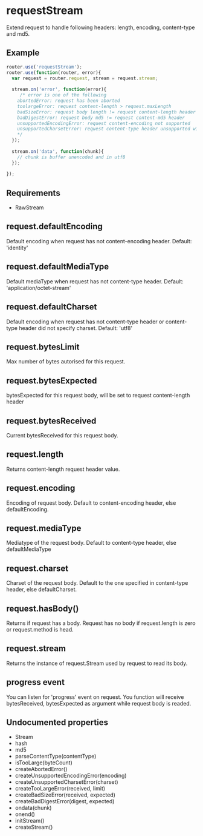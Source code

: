 requestStream
=============

Extend request to handle following headers: length, encoding, content-type and md5.

## Example

```javascript
router.use('requestStream');
router.use(function(router, error){
  var request = router.request, stream = request.stream;
  
  stream.on('error', function(error){
     /* error is one of the following
    abortedError: request has been aborted
    toolargeError: request content-length > request.maxLength
    badSizeError: request body length != request content-length header
    badDigestError: request body md5 != request content-md5 header
    unsupportedEncodingError: request content-encoding not supported
    unsupportedCharsetError: request content-type header unsupported with the specified charset
    */
  });
  
  stream.on('data', function(chunk){
    // chunk is buffer unencoded and in utf8
  });
  
});


```

## Requirements

- RawStream

## request.defaultEncoding

Default encoding when request has not content-encoding header. Default: 'identity'

## request.defaultMediaType

Default mediaType when request has not content-type header. Default: 'application/octet-stream'

## request.defaultCharset

Default encoding when request has not content-type header or content-type header did not specify charset. Default: 'utf8'

## request.bytesLimit

Max number of bytes autorised for this request.

## request.bytesExpected

bytesExpected for this request body, will be set to request content-length header

## request.bytesReceived

Current bytesReceived for this request body.

## request.length

Returns content-length request header value.

## request.encoding

Encoding of request body. Default to content-encoding header, else defaultEncoding.

## request.mediaType

Mediatype of the request body. Default to content-type header, else defaultMediaType

## request.charset

Charset of the request body. Default to the one specified in content-type header, else defaultCharset.

## request.hasBody()

Returns if request has a body. Request has no body if request.length is zero or request.method is head.

## request.stream

Returns the instance of request.Stream used by request to read its body.

## progress event

You can listen for 'progress' event on request. You function will receive bytesReceived, bytesExpected as argument while request body is readed.

## Undocumented properties

- Stream
- hash
- md5
- parseContentType(contentType)
- isTooLarge(byteCount)
- createAbortedError()
- createUnsupportedEncodingError(encoding)
- createUnsupportedCharsetError(charset)
- createTooLargeError(received, limit)
- createBadSizeError(received, expected)
- createBadDigestError(digest, expected)
- ondata(chunk)
- onend()
- initStream()
- createStream()
